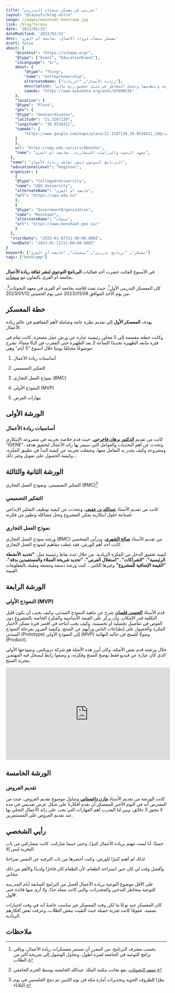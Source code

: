 ```yaml
---
title: "تجربتي في معسكر منشئات التدريبي"
layout: "@layouts/blog.astro"
image: /images/monshaat-bootcamp.jpg
link: /blog/termux
date: '2023/01/13'
dateModified: '2023/01/13'
desc: 'معسكر منشآت لرواد الأعمال، بجامعة أم القرى'
draft: false
about: {
    "@context": "https://schema.org/",
    "@type": ["Event", "EducationEvent"],
    "inLanguage": "ar",
    about: {
        "@type": "Thing",
        "name": "entrepreneurship",
        alternateName: ["ريادة الأعمال", "الريادة"],
        description: "تحديد مشروع تجاري معين يهدف لحل تحدي أو مشكلة ما أو ابتكار جديد، للبدء به والتركيز عليه وتوفير الموارد اللازمة وتنظيمها وتحمل المخاطر في سبيل تحقيق ربح مالي",
        sameAs: "https://www.wikidata.org/wiki/Q3908516"
    },
    "location": {
    "@type": "Place",
    "geo": {
    "@type": "GeoCoordinates",
    "latitude": "21.3287139",
    "longitude": "39.9534412",
    "sameAs": [
        "https://www.google.com/maps/place/معهد+البحوث+والدراسات+الاستشارية/@21.3287139,39.9534412,18z"
    ]
    },
    url: "https://uqu.edu.sa/icrs/AboutUs",
    "name": "معهد البحوث والدراسات الاستشارية، بجامعة أم القرى",
  },
  "name": "البرنامج التوعوي لنشر ثقافة ريادة الأعمال",
  "educationalLevel": "beginner",
  organizer: [
    {
    "@type": "CollegeOrUniversity",
    "name": "UQU University",
    "alternateName": "جامعة أم القرى",
    "url": "https://uqu.edu.sa"
    },
    {
    "@type": "GovernmentOrganization",
    "name": "Monshaat",
    "alternateName": "منشآت",
    "url": "https://www.monshaat.gov.sa/"
    }
  ],
  "startDate": "2023-01-07T21:00:00.000Z",
  "endDate": "2023-01-11T21:00:00.000Z"
}
keyword: ["معسكر", "برنامج تدريبي", "منشئات", "جامعة أم القرى"]
tags: ["bootcamp"]
---
```


في الأسبوع الفائت حضرت أحد فعاليات
**البرنامج التوعوي لنشر ثقافة ريادة الأعمال**
بجامعة أم القرى بالتعاون مع 
[منشآت](https://www.monshaat.gov.sa/).

كان المعسكر التدريبي الأول[^2]، حيث تمت إقامته بجامعة أم القرى في معهد البحوثات[^1]، 
من يوم الأحد الموافق
<time>2023/01/08</time>
حتى يوم الخميس
<time>2023/01/12</time>.

## خطة المعسكر

يهدف 
**المعسكر الأول**
إلى تقديم نظرة عامة وشاملة لأهم المفاهيم في عالم ريادة الأعمال.

وكانت خطته مقسمة إلى 5 محاور رئيسية عبارة عن ورش عمل مصغرة،
كانت تقام في فترة مابعد الظهيرة تحديدًا الساعة 2 بعد الظهيرة حتى المغرب في الـ6 مساءً،
تشرح موضوعًا مختلفًا يوميًا خلال أسبوع "5 أيام" وهي:

1. أساسيات ريادة الأعمال

2. التفكير التصميمي

3. نموذج العمل التجاري (BMC)

4. النموذج الأولي (MVP)

5. مهارات العرض

## الورشة الأولى
### أساسيات ريادة الأعمال
كانت من تقديم 
[**الدكتور برهان فاخرجي**](https://twitter.com/burhanzain/)،
حيث قدم خلاصة تجربته في مشروعه الإبتكاري "IGENE"، 
وتحدث عن أهم التحديات والعوامل التي سيمر بها رائد الأعمال لتحقيق هدفه ومشروعه
وكيف يجدر به التعامل معها، وشملت تجربته عن كيفية البدأ في تطبيق
الفكرة، وكيفية الحصول على تمويل وغير ذلك...

## الورشة الثانية والثالثة
التفكير التصميمي، ونموذج العمل التجاري (BMC)[^3]

### التفكير التصميمي
كانت من تقديم الأستاذ
[**عبدالله بن عفيف**](https://twitter.com/aafeef/)،
وتتحدث عن كيفية توظيف التفكير الإبداعي لصناعة حلول ابتكارية
تمكن المشروع وتحل مشاكله وتطور من فكرته.

### نموذج العمل التجاري
ورشة نموذج العمل التجاري (BMC) من تقديم الأستاذ
[**صالح الشهري**](https://twitter.com/alshehrysaleh/)،
وبرأيي الشخصي كانت أحد أهم الورش، فقد غطت مفاهيم
لنموذج العمل التجاري.

كيفية تحقيق الدخل من الفكرة الريادية، من خلال عدة نقاط رئيسية مثل:
**"تحديد الأنشطة الرئيسية"**،
**"الشراكات"**،
**"استغلال الفرص"**،
**"تحديد شريحة العملاء والمستفيدين بدقة"**،
**"القيمة الإضافية للمشروع"**
وغيرها الكثير... كنت ورشة دسمة وممتعة ومليئة بالمعلومات القيمة.

## الورشة الرابعة
### النموذج الأولي (MVP)

قدم الأستاذ
[**الحسين فلمبان**](https://twitter.com/hussain705/)
شرح عن ماهية النموذج المبدئي، وكيف يجيب 
أن يكون قليل التكلفة قدر الإمكان، وأن يركز على القيمة الأساسية والفكرة الخاصة بالمشروع
دون الغوص في تفاصيل تجميلية أو تحسينية، وكيف يجب أنتاجه في أقصر فترة ممكن لأختبار الفكرة والحصول على إنطباعات الناس ورأيهم عن المنتج، وكيفية المرور بمرحلة 
النموذج المبدئي
(Prototype) 
إلى النموذج الأولي
(MVP)
وصولًا للمنتج في حالته النهائية
(Product).

خلال ورشته قدم بعض الأمثلة، وكان أبرز هذه الأمثلة هو شركة دروبكس، ونموذجها الأولي
الذي كان عبارة عن فيديو فقط يوضح المنتج وفكرته،
و وضعوا رابط ليسجل فيه المهتمين بتجربة المنتج.

<div style="text-align: center;">

<iframe width="513" height="385" style="aspect-ratio: 16/9; max-width: 90vw; height: auto;" src="https://www.youtube.com/embed/qxFLfY7_Gqw" title="Dropbox Original MVP Video" frameborder="0" allow="accelerometer; autoplay; clipboard-write; encrypted-media; gyroscope; picture-in-picture; web-share" allowfullscreen></iframe>

</div>


## الورشة الخامسة
### تقديم العروض

كانت الورشة من تقديم الأستاذ 
[**مازن داغستاني**](https://twitter.com/MazinDaghistani/)
وتتناول موضوع تقديم العروض، حيث من المفترض أنه في اليوم الأخير للمعسكر أن نقدم أفكارنا على شكل
عرض تقديمي في مدة لا تتجوز 3 دقائق، وبين لنا المدرب أهم المهارات التي
يجب على رائد الأعمال التحلي بها عند تقديم العروض على المستثمرين.

## رأيي الشخصي
حسنًا، أنا لست مهتم بريادة الأعمال كثيرًا، وحتى حينما شاركت، كانت مشاركتي من باب التجربة ليس إلا.

لذلك لم أهتم كثيرًا للورش، وكنت أحضرها من باب الترفيه عن النفس صراحةً.

وأفضل وقت لي كان حين استراحة الطعام، لأن الطعام كان فاخرًا ولذيذًا والأهم من ذلك
مجاني.

على الأقل موضوع التوعية بريادة الأعمال أفضل من البرامج السابقة 
أيام المدرسة للتوعية بمخاطر التدخين والمخدرات،
والتي كانت مملة جدًا، ولا أرى منها فائدة حتى #لول.

كان المعسكر جيد نوعًا ما لكن وقت المعسكر غير مناسب خاصةً أنه في وقت اختبارات نصفية، عمومًا كانت تجربة جميلة حيث ألتقيت ببعض الطلاب،
وعرفت بعض أفكارهم الريادية.
## ملاحظات
[^1]:[معهد البحوثات](https://uqu.edu.sa/icrs/AboutUs)، يقع بجانب مكتبة الملك عبدالله الجامعية بوسط الحرم الجامعي.
[^2]: بحسب مشرف البرنامج، من المقرر أن تستمر معسكرات ريادة الأعمال، وباقي برامج التوعية في الجامعة لفترة أطول، وتحاول الوصول إلى شريحة أكبر من الطلاب.
[^3]:نظرًا للظروف الجوية وتحذيرات أمارة مكة في يوم الإثنين تم دمج الجلستين في يوم الثلاثاء.
